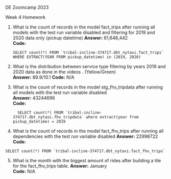 DE Zoomcamp 2023  

Week 4 Homework  

1.	What is the count of records in the model fact_trips after running all models with the test run variable disabled and filtering for 2019 and 2020 data only (pickup datetime)
    **Answer:** 61,648,442  
    **Code:**   
    ```  
    SELECT count(*) FROM `tribal-incline-374717.dbt_nytaxi.fact_trips` WHERE EXTRACT(YEAR FROM pickup_datetime) in (2019, 2020)
    ```  
2.	What is the distribution between service type filtering by years 2019 and 2020 data as done in the videos . (Yellow/Green)  
    **Answer:** 89.9/10.1
    **Code:**    N/A  
     
3.	What is the count of records in the model stg_fhv_tripdata after running all models with the test run variable disabled  
    **Answer:**  43244696   
    **Code:**   
    ```  
      SELECT count(*) FROM `tribal-incline-374717.dbt_nytaxi.fhv_tripdata` where extract(year from pickup_datetime) = 2019
    ```  
4.	What is the count of records in the model fact_fhv_trips after running all dependencies with the test run variable disabled
	**Answer:**  22998722  
	**Code:**  
```
SELECT count(*) FROM `tribal-incline-374717.dbt_nytaxi.fact_fhv_trips` 
```

5.	What is the month with the biggest amount of rides after building a tile for the fact_fhv_trips table.
    **Answer:** January   
    **Code:** N/A   
